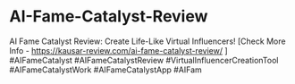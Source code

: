 # AI-Fame-Catalyst-Review
AI Fame Catalyst Review: Create Life-Like Virtual Influencers!  [Check More Info - https://kausar-review.com/ai-fame-catalyst-review/ ] #AIFameCatalyst #AIFameCatalystReview #VirtualInfluencerCreationTool #AIFameCatalystWork #AIFameCatalystApp #AIFam

